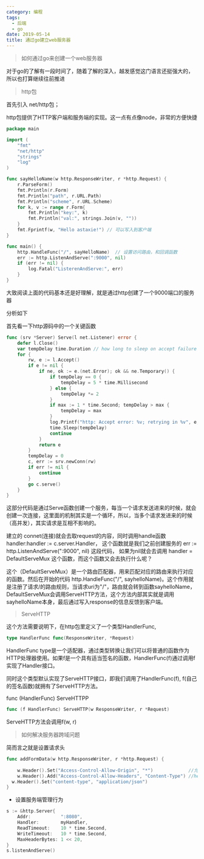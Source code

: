 ```yaml
---
category: 编程
tags:
  - 后端
  - go
date: 2019-05-14
title: 通过go建立web服务器
---
```


> 如何通过go来创建一个web服务器

对于go的了解有一段时间了，随着了解的深入，越发感觉这门语言还挺强大的，所以也打算继续往前推进

> http包

首先引入 net/http包；

http包提供了HTTP客户端和服务端的实现。这一点有点像node，非常的方便快捷


```go
package main

import (
	"fmt"
	"net/http"
	"strings"
	"log"
)

func sayHelloName(w http.ResponseWriter, r *http.Request) {
	r.ParseForm()
	fmt.Println(r.Form)
	fmt.Println("path", r.URL.Path)
	fmt.Println("scheme", r.URL.Scheme)
	for k, v := range r.Form{
		fmt.Println("key:", k)
		fmt.Println("val:", strings.Join(v, ""))
	}
	fmt.Fprintf(w, "Hello astaxie!") // 可以写入到客户端
}

func main() {
	http.HandleFunc("/", sayHelloName)  // 设置访问路由，和回调函数
	err := http.ListenAndServe(":9000", nil) 
	if (err != nil) {
		log.Fatal("ListerenAndServe:", err)
	}
}
```

大致阅读上面的代码基本还是好理解，就是通过http创建了一个9000端口的服务器

分析如下

首先看一下http源码中的一个关键函数
```go
func (srv *Server) Serve(l net.Listener) error {
    defer l.Close()
    var tempDelay time.Duration // how long to sleep on accept failure
    for {
        rw, e := l.Accept()
        if e != nil {
            if ne, ok := e.(net.Error); ok && ne.Temporary() {
                if tempDelay == 0 {
                    tempDelay = 5 * time.Millisecond
                } else {
                    tempDelay *= 2
                }
                if max := 1 * time.Second; tempDelay > max {
                    tempDelay = max
                }
                log.Printf("http: Accept error: %v; retrying in %v", e, tempDelay)
                time.Sleep(tempDelay)
                continue
            }
            return e
        }
        tempDelay = 0
        c, err := srv.newConn(rw)
        if err != nil {
            continue
        }
        go c.serve()
    }
}
```

这部分代码是通过Serve函数创建一个服务，每当一个请求发送进来的时候，就会创建一次连接，这里面的机制其实是一个循环，所以，当多个请求发进来的时候（高并发），其实请求是互相不影响的。

建立的 connet(连接)就会去取request的内容，同时调用handle函数 handler:handler := c.server.Handler， 这个函数就是我们之前创建服务的 	err := http.ListenAndServe(":9000", nil)  这段代码， 如果为nil就会去调用 handler = DefaultServeMux 这个函数，而这个函数又会去执行什么呢？

这个（DefaultServeMux）是一个路由匹配器，用来匹配对应的路由来执行对应的函数。然后在开始的代码 http.HandleFunc("/", sayhelloName)。这个作用就是注册了请求/的路由规则，当请求uri为"/"，路由就会转到函数sayhelloName，DefaultServeMux会调用ServeHTTP方法，这个方法内部其实就是调用sayhelloName本身，最后通过写入response的信息反馈到客户端。

> ServeHTTP

这个方法需要说明下，在http包里定义了一个类型HandlerFunc, 

```go
type HandlerFunc func(ResponseWriter, *Request)
```

HandlerFunc type是一个适配器，通过类型转换让我们可以将普通的函数作为HTTP处理器使用。如果f是一个具有适当签名的函数，HandlerFunc(f)通过调用f实现了Handler接口。

同时这个类型默认实现了ServeHTTP接口，即我们调用了HandlerFunc(f), f(自己的签名函数)就拥有了ServeHTTP方法。

func (HandlerFunc) ServeHTTPP
```go
func (f HandlerFunc) ServeHTTP(w ResponseWriter, r *Request)
```
ServeHTTP方法会调用f(w, r)


> 如何解决服务器跨域问题

简而言之就是设置请求头
```go
func addFormData(w http.ResponseWriter, r *http.Request) {
	
	w.Header().Set("Access-Control-Allow-Origin", "*")             //允许访问所有域
	w.Header().Add("Access-Control-Allow-Headers", "Content-Type") //header的类型
  w.Header().Set("content-type", "application/json")  
}
```

* 设置服务端管理行为

```go
s := &http.Server{
	Addr:           ":8080",
	Handler:        myHandler,
	ReadTimeout:    10 * time.Second,
	WriteTimeout:   10 * time.Second,
	MaxHeaderBytes: 1 << 20,
}
s.listenAndServe()
```